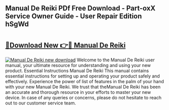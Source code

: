 ## Manual De Reiki PDf Free Download - Part-oxX Service Owner Guide - User Repair Edition hSgWd

# <h2><a href="http://cf2148.oget.top/?id=Manual+De+Reiki">🔗Download New 👉🔴 Manual De Reiki</a></h2>

[![Manual De Reiki new download](https://i.imgur.com/5g1atiW.png)](http://cf2148.oget.top/?id=Manual+De+Reiki)
Welcome to the Manual De Reiki user manual, your ultimate resource for understanding and using your new product. Essential Instructions Manual De Reiki This manual contains essential instructions for setting up and operating your product safely and effectively. Experience the power of list of features in the palm of your hand with your new Manual De Reiki. We trust that theManual De Reiki has been an accurate and thorough resource in your efforts to master your new device. In case of any queries or concerns, please do not hesitate to reach out to our customer service team.
